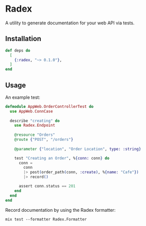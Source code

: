 # Radex

A utility to generate documentation for your web API via tests.

## Installation

```elixir
def deps do
  [
    {:radex, "~> 0.1.0"},
  ]
end
```

## Usage

An example test:

```elixir
defmodule AppWeb.OrderControllerTest do
  use AppWeb.ConnCase
  
  describe "creating" do
    use Radex.Endpoint
    
    @resource "Orders"
    @route {"POST", "/orders"}
    
    @parameter {"location", "Order Location", type: :string}

    test "Creating an Order", %{conn: conn} do
      conn =
        conn
        |> post(order_path(conn, :create), %{name: "Cafe"})
        |> record()

      assert conn.status == 201 
    end
  end
end
```

Record documentation by using the Radex formatter:

```
mix test --formatter Radex.Formatter
```
